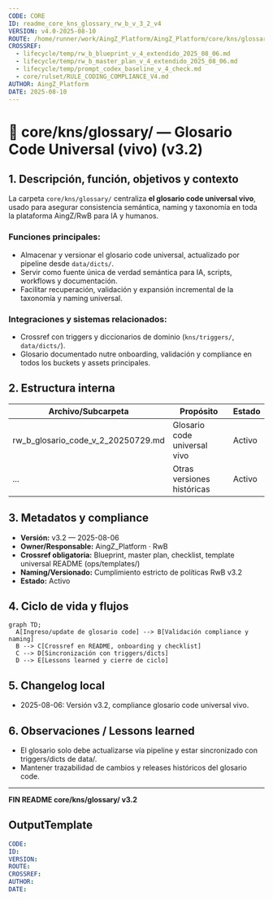 ```yaml
---
CODE: CORE
ID: readme_core_kns_glossary_rw_b_v_3_2_v4
VERSION: v4.0-2025-08-10
ROUTE: /home/runner/work/AingZ_Platform/AingZ_Platform/core/kns/glossary/readme_core_kns_glossary_rw_b_v_3_2.md
CROSSREF:
  - lifecycle/temp/rw_b_blueprint_v_4_extendido_2025_08_06.md
  - lifecycle/temp/rw_b_master_plan_v_4_extendido_2025_08_06.md
  - lifecycle/temp/prompt_codex_baseline_v_4_check.md
  - core/rulset/RULE_CODING_COMPLIANCE_V4.md
AUTHOR: AingZ_Platform
DATE: 2025-08-10
---
```

# 📖 core/kns/glossary/ — Glosario Code Universal (vivo) (v3.2)

## 1. Descripción, función, objetivos y contexto

La carpeta `core/kns/glossary/` centraliza **el glosario code universal vivo**, usado para asegurar consistencia semántica, naming y taxonomía en toda la plataforma AingZ/RwB para IA y humanos.

### Funciones principales:

- Almacenar y versionar el glosario code universal, actualizado por pipeline desde `data/dicts/`.
- Servir como fuente única de verdad semántica para IA, scripts, workflows y documentación.
- Facilitar recuperación, validación y expansión incremental de la taxonomía y naming universal.

### Integraciones y sistemas relacionados:

- Crossref con triggers y diccionarios de dominio (`kns/triggers/`, `data/dicts/`).
- Glosario documentado nutre onboarding, validación y compliance en todos los buckets y assets principales.

## 2. Estructura interna

| Archivo/Subcarpeta                       | Propósito                    | Estado |
| ---------------------------------------- | ---------------------------- | ------ |
| rw\_b\_glosario\_code\_v\_2\_20250729.md | Glosario code universal vivo | Activo |
| ...                                      | Otras versiones históricas   | Activo |

## 3. Metadatos y compliance

- **Versión:** v3.2 — 2025-08-06
- **Owner/Responsable:** AingZ\_Platform · RwB
- **Crossref obligatoria:** Blueprint, master plan, checklist, template universal README (ops/templates/)
- **Naming/Versionado:** Cumplimiento estricto de políticas RwB v3.2
- **Estado:** Activo

## 4. Ciclo de vida y flujos

```mermaid
graph TD;
  A[Ingreso/update de glosario code] --> B[Validación compliance y naming]
  B --> C[Crossref en README, onboarding y checklist]
  C --> D[Sincronización con triggers/dicts]
  D --> E[Lessons learned y cierre de ciclo]
```

## 5. Changelog local

- 2025-08-06: Versión v3.2, compliance glosario code universal vivo.

## 6. Observaciones / Lessons learned

- El glosario solo debe actualizarse vía pipeline y estar sincronizado con triggers/dicts de data/.
- Mantener trazabilidad de cambios y releases históricos del glosario code.

---

**FIN README core/kns/glossary/ v3.2**

## OutputTemplate
```yaml
CODE:
ID:
VERSION:
ROUTE:
CROSSREF:
AUTHOR:
DATE:
```
